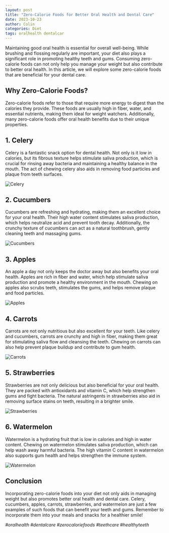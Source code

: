 ```yaml
---
layout: post
title: "Zero-Calorie Foods for Better Oral Health and Dental Care"
date: 2023-10-23
author: Colin
categories: Diet
tags: oralhealth dentalcar
---
```


Maintaining good oral health is essential for overall well-being. While brushing and flossing regularly are important, your diet also plays a significant role in promoting healthy teeth and gums. Consuming zero-calorie foods can not only help you manage your weight but also contribute to better oral health. In this article, we will explore some zero-calorie foods that are beneficial for your dental care.

## Why Zero-Calorie Foods?

Zero-calorie foods refer to those that require more energy to digest than the calories they provide. These foods are usually high in fiber, water, and essential nutrients, making them ideal for weight watchers. Additionally, many zero-calorie foods offer oral health benefits due to their unique properties.

## 1. Celery

Celery is a fantastic snack option for dental health. Not only is it low in calories, but its fibrous texture helps stimulate saliva production, which is crucial for rinsing away bacteria and maintaining a healthy balance in the mouth. The act of chewing celery also aids in removing food particles and plaque from teeth surfaces.

![Celery](https://source.unsplash.com/1600x900/?celery)

## 2. Cucumbers

Cucumbers are refreshing and hydrating, making them an excellent choice for your oral health. Their high water content stimulates saliva production, which helps neutralize acid and prevent tooth decay. Additionally, the crunchy texture of cucumbers can act as a natural toothbrush, gently cleaning teeth and massaging gums.

![Cucumbers](https://source.unsplash.com/1600x900/?cucumbers)

## 3. Apples

An apple a day not only keeps the doctor away but also benefits your oral health. Apples are rich in fiber and water, which help stimulate saliva production and promote a healthy environment in the mouth. Chewing on apples also scrubs teeth, stimulates the gums, and helps remove plaque and food particles.

![Apples](https://source.unsplash.com/1600x900/?apples)

## 4. Carrots

Carrots are not only nutritious but also excellent for your teeth. Like celery and cucumbers, carrots are crunchy and high in fiber, making them great for stimulating saliva flow and cleansing the teeth. Chewing on carrots can also help prevent plaque buildup and contribute to gum health.

![Carrots](https://source.unsplash.com/1600x900/?carrots)

## 5. Strawberries

Strawberries are not only delicious but also beneficial for your oral health. They are packed with antioxidants and vitamin C, which help strengthen gums and fight bacteria. The natural astringents in strawberries also aid in removing surface stains on teeth, resulting in a brighter smile.

![Strawberries](https://source.unsplash.com/1600x900/?strawberries)

## 6. Watermelon

Watermelon is a hydrating fruit that is low in calories and high in water content. Chewing on watermelon stimulates saliva production, which can help wash away harmful bacteria. The high vitamin C content in watermelon also supports gum health and helps strengthen the immune system.

![Watermelon](https://source.unsplash.com/1600x900/?watermelon)

## Conclusion

Incorporating zero-calorie foods into your diet not only aids in managing weight but also promotes better oral health and dental care. Celery, cucumbers, apples, carrots, strawberries, and watermelon are just a few examples of such foods that can benefit your teeth and gums. Remember to incorporate them into your meals and snacks for a healthier smile!

*#oralhealth #dentalcare #zerocaloriefoods #teethcare #healthyteeth*